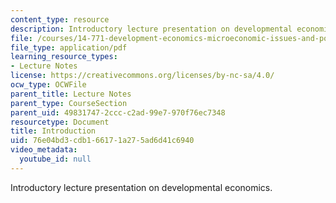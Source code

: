 ```yaml
---
content_type: resource
description: Introductory lecture presentation on developmental economics.
file: /courses/14-771-development-economics-microeconomic-issues-and-policy-models-fall-2008/76e04bd3cdb166171a275ad6d41c6940_lec1.pdf
file_type: application/pdf
learning_resource_types:
- Lecture Notes
license: https://creativecommons.org/licenses/by-nc-sa/4.0/
ocw_type: OCWFile
parent_title: Lecture Notes
parent_type: CourseSection
parent_uid: 49831747-2ccc-c2ad-99e7-970f76ec7348
resourcetype: Document
title: Introduction
uid: 76e04bd3-cdb1-6617-1a27-5ad6d41c6940
video_metadata:
  youtube_id: null
---
```

Introductory lecture presentation on developmental economics.